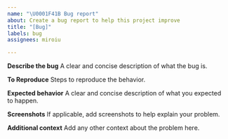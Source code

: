 ```yaml
---
name: "\U0001F41B Bug report"
about: Create a bug report to help this project improve
title: "[Bug]"
labels: bug
assignees: miroiu

---
```


**Describe the bug**
A clear and concise description of what the bug is.

**To Reproduce**
Steps to reproduce the behavior.

**Expected behavior**
A clear and concise description of what you expected to happen.

**Screenshots**
If applicable, add screenshots to help explain your problem.

**Additional context**
Add any other context about the problem here.
